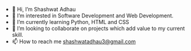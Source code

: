 - 👋 Hi, I’m Shashwat Adhau
- 👀 I’m interested in Software Development and Web Development.
- 🌱 I’m currently learning Python, HTML and CSS
- 💞️ I’m looking to collaborate on projects which add value to my current skill.
- 📫 How to reach me shashwatadhau3@gmail.com

<!---
Shasha0072/Shasha0072 is a ✨ special ✨ repository because its `README.md` (this file) appears on your GitHub profile.
You can click the Preview link to take a look at your changes.
--->
